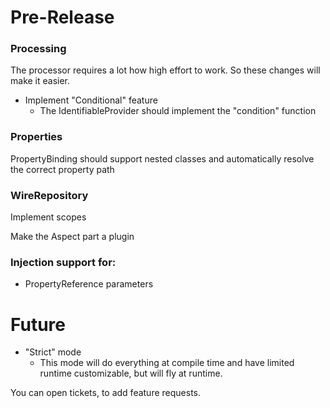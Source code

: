 # Pre-Release

### Processing

The processor requires a lot how high effort to work. So these changes will make it easier.

* Implement "Conditional" feature
  * The IdentifiableProvider should implement the "condition" function


### Properties

PropertyBinding should support nested classes and automatically resolve the correct property path


### WireRepository

Implement scopes

Make the Aspect part a plugin

### Injection support for:
- PropertyReference parameters

# Future

* "Strict" mode
  * This mode will do everything at compile time and have limited runtime customizable, but will fly at runtime.

You can open tickets, to add feature requests.